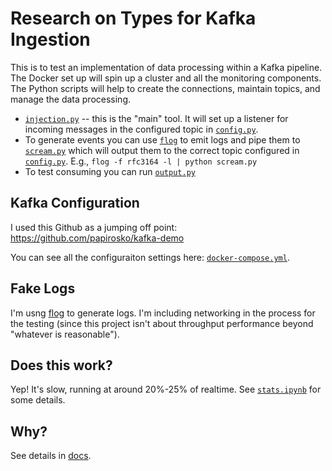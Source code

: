 # Research on Types for Kafka Ingestion

This is to test an implementation of data processing within a Kafka pipeline. The Docker set up will spin up a cluster and all the monitoring components. The Python scripts will help to create the connections, maintain topics, and manage the data processing.

* [`injection.py`](./injection.py) -- this is the "main" tool. It will set up a listener for incoming messages in the configured topic in [`config.py`](./config/config.py).
* To generate events you can use [`flog`](./flog) to emit logs and pipe them to [`scream.py`](./scream.py) which will output them to the correct topic configured in [`config.py`](./config/config.py). E.g., `flog -f rfc3164 -l | python scream.py`
* To test consuming you can run [`output.py`](./output.py)

## Kafka Configuration

I used this Github as a jumping off point: https://github.com/papirosko/kafka-demo

You can see all the configuraiton settings here: [`docker-compose.yml`](./docker-compose.yaml).

## Fake Logs

I'm usng [flog](https://github.com/mingrammer/flog) to generate logs. I'm including networking in the process for the testing (since this project isn't about throughput performance beyond "whatever is reasonable").

## Does this work?

Yep! It's slow, running at around 20%-25% of realtime. See [`stats.ipynb`](./stats/stats.ipynb) for some details.

## Why?

See details in [docs](./docs/).